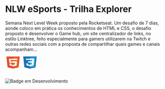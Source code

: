 # NLW eSports - Trilha Explorer

Semana Next Level Week proposto pela Rocketseat. Um desafio de 7 dias, aonde coloco em prática os conhecimentos de HTML e CSS, o desafio proposto é desenvolver o 
Game hub, um site centralizador de links, no estilo Linktree, feito especialmente para gamers utilizarem na Twitch e outras redes sociais com a proposta de compartilhar
quais games e canais acompanham...

<div style="display: inline_block">
  <img align="center" alt="Du-HTML" height="40" width="50" src="https://raw.githubusercontent.com/devicons/devicon/master/icons/html5/html5-original.svg">
  <img align="center" alt="Du-CSS" height="40" width="50" src="https://raw.githubusercontent.com/devicons/devicon/master/icons/css3/css3-original.svg">
</div>

<br>

![Badge em Desenvolvimento](http://img.shields.io/static/v1?label=STATUS&message=EM%20DESENVOLVIMENTO&color=GREEN&style=for-the-badge)
